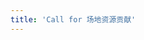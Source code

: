 ```yaml
---
title: 'Call for 场地资源贡献'
---
```


<script setup lang="ts">
  import TheSiteResources from "@/views/eulersky/TheSiteResources.vue"
</script>

<TheSiteResources />
